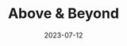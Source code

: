 ---
title: "Above & Beyond"
cc-type: hashtag
date: 2023-07-12
hashtag: above-&-beyond
related:
  - Group Therapy Weekender
tags:
  - band
---